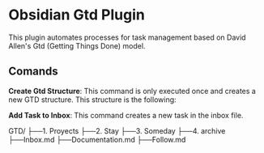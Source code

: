 # Obsidian Gtd Plugin
This plugin automates processes for task management based on David Allen's Gtd (Getting Things Done) model.

## Comands
**Create Gtd Structure**: This command is only executed once and creates a new GTD structure. This structure is the following:

**Add Task to Inbox**: This command creates a new task in the inbox file.

GTD/
├──1. Proyects
├──2. Stay
├──3. Someday
├──4. archive
├──Inbox.md
├──Documentation.md
├──Follow.md